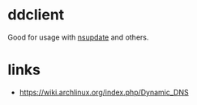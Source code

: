# ddclient

Good for usage with [nsupdate](https://www.nsupdate.info/) and others.

# links

* https://wiki.archlinux.org/index.php/Dynamic_DNS
